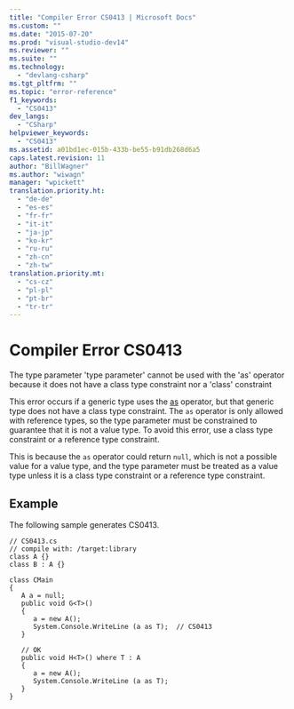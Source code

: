 ```yaml
---
title: "Compiler Error CS0413 | Microsoft Docs"
ms.custom: ""
ms.date: "2015-07-20"
ms.prod: "visual-studio-dev14"
ms.reviewer: ""
ms.suite: ""
ms.technology: 
  - "devlang-csharp"
ms.tgt_pltfrm: ""
ms.topic: "error-reference"
f1_keywords: 
  - "CS0413"
dev_langs: 
  - "CSharp"
helpviewer_keywords: 
  - "CS0413"
ms.assetid: a01bd1ec-015b-433b-be55-b91db268d6a5
caps.latest.revision: 11
author: "BillWagner"
ms.author: "wiwagn"
manager: "wpickett"
translation.priority.ht: 
  - "de-de"
  - "es-es"
  - "fr-fr"
  - "it-it"
  - "ja-jp"
  - "ko-kr"
  - "ru-ru"
  - "zh-cn"
  - "zh-tw"
translation.priority.mt: 
  - "cs-cz"
  - "pl-pl"
  - "pt-br"
  - "tr-tr"
---
```

# Compiler Error CS0413
The type parameter 'type parameter' cannot be used with the 'as' operator because it does not have a class type constraint nor a 'class' constraint  
  
 This error occurs if a generic type uses the [as](../../../csharp/language-reference/keywords/as.md) operator, but that generic type does not have a class type constraint. The `as` operator is only allowed with reference types, so the type parameter must be constrained to guarantee that it is not a value type. To avoid this error, use a class type constraint or a reference type constraint.  
  
 This is because the `as` operator could return `null`, which is not a possible value for a value type, and the type parameter must be treated as a value type unless it is a class type constraint or a reference type constraint.  
  
## Example  
 The following sample generates CS0413.  
  
```  
// CS0413.cs  
// compile with: /target:library  
class A {}  
class B : A {}  
  
class CMain  
{  
   A a = null;  
   public void G<T>()  
   {  
      a = new A();  
      System.Console.WriteLine (a as T);  // CS0413  
   }  
  
   // OK  
   public void H<T>() where T : A  
   {  
      a = new A();  
      System.Console.WriteLine (a as T);  
   }  
}  
```
